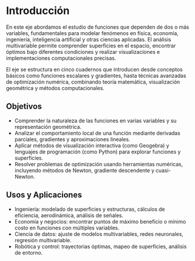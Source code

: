 # Introducción

En este eje abordamos el estudio de funciones que dependen de dos o más variables, fundamentales para modelar fenómenos en física, economía, ingeniería, inteligencia artificial y otras ciencias aplicadas. El análisis multivariable permite comprender superficies en el espacio, encontrar óptimos bajo diferentes condiciones y realizar visualizaciones e implementaciones computacionales precisas.

El eje se estructura en cinco cuadernos que introducen desde conceptos básicos como funciones escalares y gradientes, hasta técnicas avanzadas de optimización numérica, combinando teoría matemática, visualización geométrica y métodos computacionales.

## Objetivos

* Comprender la naturaleza de las funciones en varias variables y su representación geométrica.
* Analizar el comportamiento local de una función mediante derivadas parciales, gradientes y aproximaciones lineales.
* Aplicar métodos de visualización interactiva (como Geogebra) y lenguajes de programación (como Python) para explorar funciones y superficies.
* Resolver problemas de optimización usando herramientas numéricas, incluyendo métodos de Newton, gradiente descendente y cuasi-Newton.

## Usos y Aplicaciones
* Ingeniería: modelado de superficies y estructuras, cálculos de eficiencia, aerodinámica, análisis de señales.
* Economía y negocios: encontrar puntos de máximo beneficio o mínimo costo en funciones con múltiples variables.
* Ciencia de datos: ajuste de modelos multivariables, redes neuronales, regresión multivariable.
* Robótica y control: trayectorias óptimas, mapeo de superficies, análisis de entorno.